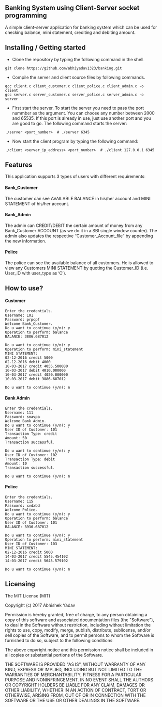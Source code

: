 ## Banking System using Client-Server socket programming

A simple client-server application for banking system which can be used for checking balance, mini statement, crediting and debiting amount.

## Installing / Getting started

* Clone the repository by typing the following command in the shell.
```shell
git clone https://github.com/abhiyadav1323/banking.git
```
* Compile the server and client source files by following commands.
```shell
gcc client.c client_customer.c client_police.c client_admin.c -o client
gcc server.c server_customer.c server_police.c server_admin.c -o server
```
* First start the server. To start the server you need to pass the port nummber as the argument. You can choose any number between 2000 and 65535. If this port is already in use, just use another port and you are good to go. The following command starts the server:
```shell
./server <port_number>  # ./server 6345
```
* Now start the client program by typing the following command:
```shell
./client <server_ip_address> <port_number>  # ./client 127.0.0.1 6345
```

## Features

This application supports 3 types of users with different requirements:
#### Bank_Customer
The customer can see AVAILABLE BALANCE in his/her account and MINI STATEMENT of his/her account.
#### Bank_Admin
The admin can CREDIT/DEBIT the certain amount of money from any Bank_Customer ACCOUNT (as we do it in a SBI single window counter). The admin also updates the respective “Customer_Account_file” by appending the new information. 
#### Police
The police can see the available balance of all customers. He is allowed to view any Customers MINI STATEMENT by quoting the Customer_ID (i.e. User_ID with user_type as ‘C’).

## How to use?

#### Customer
```shell
Enter the credentials.
Username: 101
Password: prpcpf
Welcome Bank_Customer.
Do u want to continue (y/n): y
Operation to perform: balance
BALANCE: 3886.687012

Do u want to continue (y/n): y
Operation to perform: mini_statement
MINI STATEMENT:
02-12-2016 credit 5000
02-12-2016 debit 4000
10-03-2017 credit 4055.500000
10-03-2017 debit 4010.000000
10-03-2017 credit 4020.000000
10-03-2017 debit 3886.687012

Do u want to continue (y/n): n
```

#### Bank Admin
```shell
Enter the credentials.
Username: 111
Password: snavpa
Welcome Bank_Admin.
Do u want to continue (y/n): y
User ID of Customer: 101
Transaction Type: credit
Amount: 50
Transaction successful.

Do u want to continue (y/n): y
User ID of Customer: 102
Transaction Type: debit
Amount: 10
Transaction successful.

Do u want to continue (y/n): n
```

#### Police
```shell
Enter the credentials.
Username: 115
Password: xvdxbd
Welcome Police.
Do u want to continue (y/n): y
Operation to perform: balance
User ID of Customer: 101
BALANCE: 3936.687012

Do u want to continue (y/n): y
Operation to perform: mini_statement
User ID of Customer: 103
MINI STATEMENT:
02-12-2016 credit 5000
14-03-2017 credit 5545.454102
14-03-2017 credit 5645.579102

Do u want to continue (y/n): n
```

## Licensing

The MIT License (MIT)

Copyright (c) 2017 Abhishek Yadav

Permission is hereby granted, free of charge, to any person obtaining a copy
of this software and associated documentation files (the "Software"), to deal
in the Software without restriction, including without limitation the rights
to use, copy, modify, merge, publish, distribute, sublicense, and/or sell
copies of the Software, and to permit persons to whom the Software is
furnished to do so, subject to the following conditions:

The above copyright notice and this permission notice shall be included in all
copies or substantial portions of the Software.

THE SOFTWARE IS PROVIDED "AS IS", WITHOUT WARRANTY OF ANY KIND, EXPRESS OR
IMPLIED, INCLUDING BUT NOT LIMITED TO THE WARRANTIES OF MERCHANTABILITY,
FITNESS FOR A PARTICULAR PURPOSE AND NONINFRINGEMENT. IN NO EVENT SHALL THE
AUTHORS OR COPYRIGHT HOLDERS BE LIABLE FOR ANY CLAIM, DAMAGES OR OTHER
LIABILITY, WHETHER IN AN ACTION OF CONTRACT, TORT OR OTHERWISE, ARISING FROM,
OUT OF OR IN CONNECTION WITH THE SOFTWARE OR THE USE OR OTHER DEALINGS IN THE
SOFTWARE.
